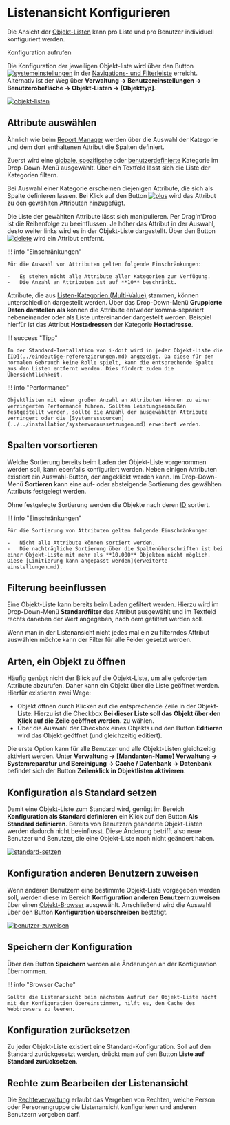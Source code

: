 # Listenansicht Konfigurieren

Die Ansicht der [Objekt-Listen](index.md) kann pro Liste und pro Benutzer individuell konfiguriert werden.

Konfiguration aufrufen

Die Konfiguration der jeweiligen Objekt-liste wird über den Button [![systemeinstellungen](../../assets/images/de/grundlagen/listenansicht-konfigurieren/gear.svg)](../../assets/images/de/grundlagen/listenansicht-konfigurieren/gear.svg) in der [Navigations- und Filterleiste](navigieren-und-filtern.md) erreicht. Alternativ ist der Weg über **Verwaltung → Benutzereinstellungen → Benutzerobefläche → Objekt-Listen → [Objekttyp]**.

[![objekt-listen](../../assets/images/de/grundlagen/listenansicht-konfigurieren/2-lk.png)](../../assets/images/de/grundlagen/listenansicht-konfigurieren/2-lk.png)

## Attribute auswählen

Ähnlich wie beim [Report Manager](../../auswertungen/report-manager.md) werden über die Auswahl der Kategorie und dem dort enthaltenen Attribut die Spalten definiert.

Zuerst wird eine [globale, spezifische](../struktur-it-dokumentation.md) oder [benutzerdefinierte](../benutzerdefinierte-kategorien.md) Kategorie im Drop-Down-Menü ausgewählt. Über ein Textfeld lässt sich die Liste der Kategorien filtern.

Bei Auswahl einer Kategorie erscheinen diejenigen Attribute, die sich als Spalte definieren lassen. Bei Klick auf den Button [![plus](../../assets/images/de/grundlagen/listenansicht-konfigurieren/plus.svg)](../../assets/images/de/grundlagen/listenansicht-konfigurieren/plus.svg) wird das Attribut zu den gewählten Attributen hinzugefügt.

Die Liste der gewählten Attribute lässt sich manipulieren. Per Drag'n'Drop ist die Reihenfolge zu beeinflussen. Je höher das Attribut in der Auswahl, desto weiter links wird es in der Objekt-Liste dargestellt. Über den Button [![delete](../../assets/images/de/grundlagen/listenansicht-konfigurieren/cancel.svg)](../../assets/images/de/grundlagen/listenansicht-konfigurieren/cancel.svg) wird ein Attribut entfernt.

!!! info "Einschränkungen"

    Für die Auswahl von Attributen gelten folgende Einschränkungen:

    -   Es stehen nicht alle Attribute aller Kategorien zur Verfügung.
    -   Die Anzahl an Attributen ist auf **10** beschränkt.

Attribute, die aus [Listen-Kategorien (Multi-Value)](../struktur-it-dokumentation.md) stammen, können unterschiedlich dargestellt werden. Über das Drop-Down-Menü **Gruppierte Daten darstellen als** können die Attribute entweder komma-separiert nebeneinander oder als Liste untereinander dargestellt werden. Beispiel hierfür ist das Attribut **Hostadressen** der Kategorie **Hostadresse**.

!!! success "Tipp"

    In der Standard-Installation von i-doit wird in jeder Objekt-Liste die [ID](../eindeutige-referenzierungen.md) angezeigt. Da diese für den normalen Gebrauch keine Rolle spielt, kann die entsprechende Spalte aus den Listen entfernt werden. Dies fördert zudem die Übersichtlichkeit.

!!! info "Performance"

    Objektlisten mit einer großen Anzahl an Attributen können zu einer verringerten Performance führen. Sollten Leistungseinbußen festgestellt werden, sollte die Anzahl der ausgewählten Attribute verringert oder die [Systemressourcen](../../installation/systemvoraussetzungen.md) erweitert werden.

## Spalten vorsortieren

Welche Sortierung bereits beim Laden der Objekt-Liste vorgenommen werden soll, kann ebenfalls konfiguriert werden. Neben einigen Attributen existiert ein Auswahl-Button, der angeklickt werden kann. Im Drop-Down-Menü **Sortieren** kann eine auf- oder absteigende Sortierung des gewählten Attributs festgelegt werden.

Ohne festgelegte Sortierung werden die Objekte nach deren [ID](../eindeutige-referenzierungen.md) sortiert.

!!! info "Einschränkungen"

    Für die Sortierung von Attributen gelten folgende Einschränkungen:

    -   Nicht alle Attribute können sortiert werden.
    -   Die nachträgliche Sortierung über die Spaltenüberschriften ist bei einer Objekt-Liste mit mehr als **10.000** Objekten nicht möglich. Diese [Limitierung kann angepasst werden](erweiterte-einstellungen.md).

## Filterung beeinflussen

Eine Objekt-Liste kann bereits beim Laden gefiltert werden. Hierzu wird im Drop-Down-Menü **Standardfilter** das Attribut ausgewählt und im Textfeld rechts daneben der Wert angegeben, nach dem gefiltert werden soll.

Wenn man in der Listenansicht nicht jedes mal ein zu filterndes Attribut auswählen möchte kann der Filter für alle Felder gesetzt werden.

## Arten, ein Objekt zu öffnen

Häufig genügt nicht der Blick auf die Objekt-Liste, um alle geforderten Attribute abzurufen. Daher kann ein Objekt über die Liste geöffnet werden. Hierfür existieren zwei Wege:

-   Objekt öffnen durch Klicken auf die entsprechende Zeile in der Objekt-Liste: Hierzu ist die Checkbox **Bei dieser Liste soll das Objekt über den Klick auf die Zeile geöffnet werden.** zu wählen.
-   Über die Auswahl der Checkbox eines Objekts und den Button **Editieren** wird das Objekt geöffnet (und gleichzeitig editiert).

Die erste Option kann für alle Benutzer und alle Objekt-Listen gleichzeitig aktiviert werden. Unter **Verwaltung → [Mandanten-Name] Verwaltung → Systemreparatur und Bereinigung → Cache / Datenbank → Datenbank** befindet sich der Button **Zeilenklick in Objektlisten aktivieren**.

## Konfiguration als Standard setzen

Damit eine Objekt-Liste zum Standard wird, genügt im Bereich **Konfiguration als Standard definieren** ein Klick auf den Button **Als Standard definieren**. Bereits von Benutzern geänderte Objekt-Listen werden dadurch nicht beeinflusst. Diese Änderung betrifft also neue Benutzer und Benutzer, die eine Objekt-Liste noch nicht geändert haben.

[![standard-setzen](../../assets/images/de/grundlagen/listenansicht-konfigurieren/5-lk.png)](../../assets/images/de/grundlagen/listenansicht-konfigurieren/5-lk.png)

## Konfiguration anderen Benutzern zuweisen

Wenn anderen Benutzern eine bestimmte Objekt-Liste vorgegeben werden soll, werden diese im Bereich **Konfiguration anderen Benutzern zuweisen** über einen [Objekt-Browser](../attributfelder.md) ausgewählt. Anschließend wird die Auswahl über den Button **Konfiguration überschreiben** bestätigt.

[![benutzer-zuweisen](../../assets/images/de/grundlagen/listenansicht-konfigurieren/6-lk.png)](../../assets/images/de/grundlagen/listenansicht-konfigurieren/6-lk.png)

## Speichern der Konfiguration

Über den Button **Speichern** werden alle Änderungen an der Konfiguration übernommen.

!!! info "Browser Cache"

    Sollte die Listenansicht beim nächsten Aufruf der Objekt-Liste nicht mit der Konfiguration übereinstimmen, hilft es, den Cache des Webbrowsers zu leeren.

## Konfiguration zurücksetzen

Zu jeder Objekt-Liste existiert eine Standard-Konfiguration. Soll auf den Standard zurückgesetzt werden, drückt man auf den Button **Liste auf Standard zurücksetzen**.

## Rechte zum Bearbeiten der Listenansicht

Die [Rechteverwaltung](../../effizientes-dokumentieren/rechteverwaltung/cmdb.md) erlaubt das Vergeben von Rechten, welche Person oder Personengruppe die Listenansicht konfigurieren und anderen Benutzern vorgeben darf.
